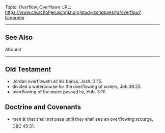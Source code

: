 Topic: Overflow, Overflown
URL: https://www.churchofjesuschrist.org/study/scriptures/tg/overflow?lang=eng

---

## See Also

Abound

---

## Old Testament

- Jordan overfloweth all his banks, Josh. 3:15.
- divided a watercourse for the overflowing of waters, Job 38:25.
- overflowing of the water passed by, Hab. 3:10.

## Doctrine and Covenants

- men â¦ that shall not pass until they shall see an overflowing scourge, D&C 45:31.

